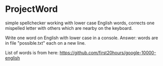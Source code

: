 # ProjectWord
simple spellchecker
working with lower case English words, corrects one mispelled letter with others which are nearby on the keyboard.

Write one word on English with lower case in a console.
Answer: words are in file "possible.txt" each on a new line.

List of words is from here: https://github.com/first20hours/google-10000-english
